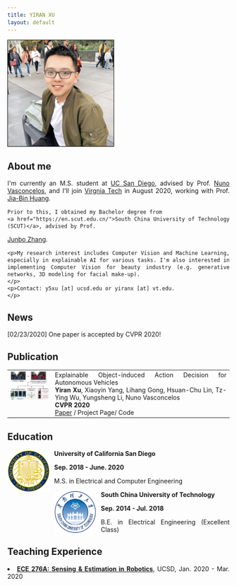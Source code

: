 ```yaml
---
title: YIRAN XU
layout: default
---
```

<div>
<img class="img-responsive img-rounded" src="images/yiran.jpg" alt="" style="max-width: 240px; border:1px solid black"><br>
</div>

<div id="about" class="col-md-9" style="text-align:justify">
    <h2>About me</h2>
	<p>I'm currently an M.S. student at <a
		href="http://www.ece.ucsd.edu/">UC San Diego</a>, advised by Prof. <a
		href="http://www.svcl.ucsd.edu/~nuno/">Nuno Vasconcelos</a>, 
	and I'll join <a href="http://vt.edu/">Virgnia Tech</a> in August 2020, working with Prof. <a 
		href="https://filebox.ece.vt.edu/~jbhuang/">Jia-Bin Huang</a>.
	
	Prior to this, I obtained my Bachelor degree from 
	<a href="https://en.scut.edu.cn/">South China University of Technology (SCUT)</a>, advised by Prof. 
<a href="https://web.stanford.edu/group/sdgc/scholarjbz.html">Junbo Zhang</a>.
	</p>

	<p>My research interest includes Computer Vision and Machine Learning, especially in explainable AI for various tasks. I'm also interested in implementing Computer Vision for beauty industry (e.g. generative networks, 3D modeling for facial make-up).
	</p>
	<p>Contact: y5xu [at] ucsd.edu or yiranx [at] vt.edu.
	</p>
</div>

<div id="news" class='col-md-9' style="text-align:justify">
    <h2>News</h2>
	<p>[02/23/2020] One paper is accepted by CVPR 2020!
	</p>
</div>

<div id="publication" class="col-md-10" style="text-align:justify">
    <h2>Publication</h2>
	<div class="pub">
	    <table width="100%" border="0">
		<tr>
		    <td width=500 valign="top">
                        <a href="images/xoia.png" class="image"><img src="images/xoia.png" width=500 alt=""></a>
                    </td>
		    <td width="80%">
                        <div >Explainable Object-induced Action Decision for Autonomous Vehicles</div>
                        <div>
			    <span><b>Yiran Xu</b></span>,
                            <span> Xiaoyin Yang, Lihang Gong, Hsuan-Chu Lin, Tz-Ying Wu, Yungsheng Li, Nuno Vasconcelos</span>
                        </div>
                        <div>
                            <span class="tag"><b>CVPR 2020</b></span>
                            <div>
                                <span class="tag"><a href="https://arxiv.org/abs/2003.09405">Paper</a></span> /
                                <span class="tag"><a >Project Page</a></span>/
				<span class="tag"><a > Code</a></span> 
                            </div>
                        </div>
                    </td>
		</tr>
	    </table>
	</div>
</div>

<div id="education" class="col-md-10" style="text-align:justify">
        <h2>Education</h2>
        <div class="media">
                <span class="pull-left"><img src="./images/ucsd_seal.png"
                                             width="96px" height="96px" style="float: left; margin-right: 10px"/></span>
            <div class="media-body">
                <p><b>University of California San Diego</b></p>
                <span style="font-weight: bold">Sep. 2018 - June. 2020</span>
                <p>M.S. in Electrical and Computer Engineering</p>
            </div>
        </div>
        <div class="media">
                <span class="pull-left"><img src="./images/scut_seal.png"
                                             width="96px" height="96px" style="float: left; margin-right: 10px"/></span>
            <div class="media-body">
                <p><b>South China University of Technology</b></p>
                <span style="font-weight:bold">Sep. 2014 - Jul. 2018</span>
                <p>B.E. in Electrical Engineering (Excellent Class)</p>
            </div>
        </div>
    </div>

<div id="teaching" class="col-md-10" style="text-align:justify">
        <h2>Teaching Experience</h2>
        <li><strong><a href="https://natanaso.github.io/ece276a/">ECE 276A: Sensing & Estimation in Robotics</a></strong>,
	UCSD, Jan. 2020 - Mar. 2020
	</li>
</div>
